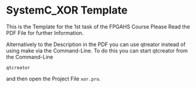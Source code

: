 # SystemC_XOR Template
This is the Template for the 1st task of the FPGAHS Course
Please Read the PDF File for further Information.

Alternatively to the Description in the PDF you can use qtreator instead of using make via the Command-Line.
To do this you can start qtcreator from the Command-Line
```
qtcreator
```
and then open the Project File ```xor.pro```.
